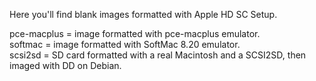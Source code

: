 Here you'll find blank images formatted with Apple HD SC Setup.

pce-macplus = image formatted with pce-macplus emulator.  
softmac = image formatted with SoftMac 8.20 emulator.  
scsi2sd = SD card formatted with a real Macintosh and a SCSI2SD, then imaged with DD on Debian.
